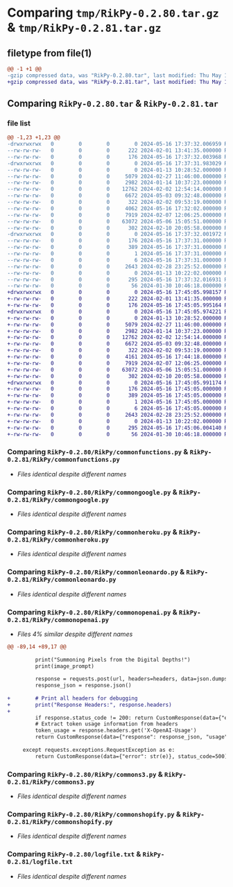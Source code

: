 # Comparing `tmp/RikPy-0.2.80.tar.gz` & `tmp/RikPy-0.2.81.tar.gz`

## filetype from file(1)

```diff
@@ -1 +1 @@
-gzip compressed data, was "RikPy-0.2.80.tar", last modified: Thu May 16 17:37:32 2024, max compression
+gzip compressed data, was "RikPy-0.2.81.tar", last modified: Thu May 16 17:45:06 2024, max compression
```

## Comparing `RikPy-0.2.80.tar` & `RikPy-0.2.81.tar`

### file list

```diff
@@ -1,23 +1,23 @@
-drwxrwxrwx   0        0        0        0 2024-05-16 17:37:32.006959 RikPy-0.2.80/
--rw-rw-rw-   0        0        0      222 2024-02-01 13:41:35.000000 RikPy-0.2.80/MANIFEST.in
--rw-rw-rw-   0        0        0      176 2024-05-16 17:37:32.003968 RikPy-0.2.80/PKG-INFO
-drwxrwxrwx   0        0        0        0 2024-05-16 17:37:31.983029 RikPy-0.2.80/RikPy/
--rw-rw-rw-   0        0        0        0 2024-01-13 10:28:52.000000 RikPy-0.2.80/RikPy/__init__.py
--rw-rw-rw-   0        0        0     5079 2024-02-27 11:46:00.000000 RikPy-0.2.80/RikPy/commonfunctions.py
--rw-rw-rw-   0        0        0     2982 2024-01-14 10:37:23.000000 RikPy-0.2.80/RikPy/commongoogle.py
--rw-rw-rw-   0        0        0    12762 2024-02-02 12:54:14.000000 RikPy-0.2.80/RikPy/commonheroku.py
--rw-rw-rw-   0        0        0     6672 2024-05-03 09:32:48.000000 RikPy-0.2.80/RikPy/commonleonardo.py
--rw-rw-rw-   0        0        0      322 2024-02-02 09:53:19.000000 RikPy-0.2.80/RikPy/commonlogging.py
--rw-rw-rw-   0        0        0     4062 2024-05-16 17:32:02.000000 RikPy-0.2.80/RikPy/commonopenai.py
--rw-rw-rw-   0        0        0     7919 2024-02-07 12:06:25.000000 RikPy-0.2.80/RikPy/commons3.py
--rw-rw-rw-   0        0        0    63072 2024-05-06 15:05:51.000000 RikPy-0.2.80/RikPy/commonshopify.py
--rw-rw-rw-   0        0        0      302 2024-02-10 20:05:58.000000 RikPy-0.2.80/RikPy/customresponse.py
-drwxrwxrwx   0        0        0        0 2024-05-16 17:37:32.001972 RikPy-0.2.80/RikPy.egg-info/
--rw-rw-rw-   0        0        0      176 2024-05-16 17:37:31.000000 RikPy-0.2.80/RikPy.egg-info/PKG-INFO
--rw-rw-rw-   0        0        0      389 2024-05-16 17:37:31.000000 RikPy-0.2.80/RikPy.egg-info/SOURCES.txt
--rw-rw-rw-   0        0        0        1 2024-05-16 17:37:31.000000 RikPy-0.2.80/RikPy.egg-info/dependency_links.txt
--rw-rw-rw-   0        0        0        6 2024-05-16 17:37:31.000000 RikPy-0.2.80/RikPy.egg-info/top_level.txt
--rw-rw-rw-   0        0        0     2643 2024-02-28 23:25:52.000000 RikPy-0.2.80/logfile.txt
--rw-rw-rw-   0        0        0        0 2024-01-13 10:22:02.000000 RikPy-0.2.80/readme.md
--rw-rw-rw-   0        0        0      295 2024-05-16 17:37:32.016931 RikPy-0.2.80/setup.cfg
--rw-rw-rw-   0        0        0       56 2024-01-30 10:46:18.000000 RikPy-0.2.80/setup.py
+drwxrwxrwx   0        0        0        0 2024-05-16 17:45:05.998157 RikPy-0.2.81/
+-rw-rw-rw-   0        0        0      222 2024-02-01 13:41:35.000000 RikPy-0.2.81/MANIFEST.in
+-rw-rw-rw-   0        0        0      176 2024-05-16 17:45:05.995164 RikPy-0.2.81/PKG-INFO
+drwxrwxrwx   0        0        0        0 2024-05-16 17:45:05.974221 RikPy-0.2.81/RikPy/
+-rw-rw-rw-   0        0        0        0 2024-01-13 10:28:52.000000 RikPy-0.2.81/RikPy/__init__.py
+-rw-rw-rw-   0        0        0     5079 2024-02-27 11:46:00.000000 RikPy-0.2.81/RikPy/commonfunctions.py
+-rw-rw-rw-   0        0        0     2982 2024-01-14 10:37:23.000000 RikPy-0.2.81/RikPy/commongoogle.py
+-rw-rw-rw-   0        0        0    12762 2024-02-02 12:54:14.000000 RikPy-0.2.81/RikPy/commonheroku.py
+-rw-rw-rw-   0        0        0     6672 2024-05-03 09:32:48.000000 RikPy-0.2.81/RikPy/commonleonardo.py
+-rw-rw-rw-   0        0        0      322 2024-02-02 09:53:19.000000 RikPy-0.2.81/RikPy/commonlogging.py
+-rw-rw-rw-   0        0        0     4161 2024-05-16 17:44:18.000000 RikPy-0.2.81/RikPy/commonopenai.py
+-rw-rw-rw-   0        0        0     7919 2024-02-07 12:06:25.000000 RikPy-0.2.81/RikPy/commons3.py
+-rw-rw-rw-   0        0        0    63072 2024-05-06 15:05:51.000000 RikPy-0.2.81/RikPy/commonshopify.py
+-rw-rw-rw-   0        0        0      302 2024-02-10 20:05:58.000000 RikPy-0.2.81/RikPy/customresponse.py
+drwxrwxrwx   0        0        0        0 2024-05-16 17:45:05.991174 RikPy-0.2.81/RikPy.egg-info/
+-rw-rw-rw-   0        0        0      176 2024-05-16 17:45:05.000000 RikPy-0.2.81/RikPy.egg-info/PKG-INFO
+-rw-rw-rw-   0        0        0      389 2024-05-16 17:45:05.000000 RikPy-0.2.81/RikPy.egg-info/SOURCES.txt
+-rw-rw-rw-   0        0        0        1 2024-05-16 17:45:05.000000 RikPy-0.2.81/RikPy.egg-info/dependency_links.txt
+-rw-rw-rw-   0        0        0        6 2024-05-16 17:45:05.000000 RikPy-0.2.81/RikPy.egg-info/top_level.txt
+-rw-rw-rw-   0        0        0     2643 2024-02-28 23:25:52.000000 RikPy-0.2.81/logfile.txt
+-rw-rw-rw-   0        0        0        0 2024-01-13 10:22:02.000000 RikPy-0.2.81/readme.md
+-rw-rw-rw-   0        0        0      295 2024-05-16 17:45:06.004140 RikPy-0.2.81/setup.cfg
+-rw-rw-rw-   0        0        0       56 2024-01-30 10:46:18.000000 RikPy-0.2.81/setup.py
```

### Comparing `RikPy-0.2.80/RikPy/commonfunctions.py` & `RikPy-0.2.81/RikPy/commonfunctions.py`

 * *Files identical despite different names*

### Comparing `RikPy-0.2.80/RikPy/commongoogle.py` & `RikPy-0.2.81/RikPy/commongoogle.py`

 * *Files identical despite different names*

### Comparing `RikPy-0.2.80/RikPy/commonheroku.py` & `RikPy-0.2.81/RikPy/commonheroku.py`

 * *Files identical despite different names*

### Comparing `RikPy-0.2.80/RikPy/commonleonardo.py` & `RikPy-0.2.81/RikPy/commonleonardo.py`

 * *Files identical despite different names*

### Comparing `RikPy-0.2.80/RikPy/commonopenai.py` & `RikPy-0.2.81/RikPy/commonopenai.py`

 * *Files 4% similar despite different names*

```diff
@@ -89,14 +89,17 @@
 
         print("Summoning Pixels from the Digital Depths!")
         print(image_prompt)
 
         response = requests.post(url, headers=headers, data=json.dumps(payload))
         response_json = response.json()
 
+        # Print all headers for debugging
+        print("Response Headers:", response.headers)
+
         if response.status_code != 200: return CustomResponse(data={"error": response_json.get("error", "Unknown error")}, status_code=response.status_code)
         # Extract token usage information from headers
         token_usage = response.headers.get('X-OpenAI-Usage')
         return CustomResponse(data={"response": response_json, "usage": token_usage}, status_code=200)
 
     except requests.exceptions.RequestException as e:
         return CustomResponse(data={"error": str(e)}, status_code=500)
```

### Comparing `RikPy-0.2.80/RikPy/commons3.py` & `RikPy-0.2.81/RikPy/commons3.py`

 * *Files identical despite different names*

### Comparing `RikPy-0.2.80/RikPy/commonshopify.py` & `RikPy-0.2.81/RikPy/commonshopify.py`

 * *Files identical despite different names*

### Comparing `RikPy-0.2.80/logfile.txt` & `RikPy-0.2.81/logfile.txt`

 * *Files identical despite different names*

